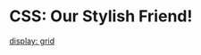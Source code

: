 <!-- TITLE: CSS -->
<!-- SUBTITLE: Our Stylish Friend CSS -->

# CSS: Our Stylish Friend!
[display: grid](grid-class)